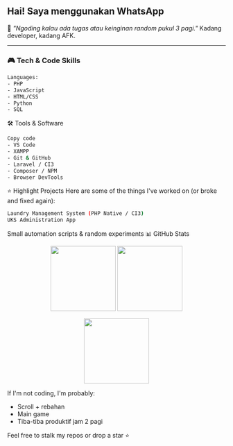 ## Hai! Saya menggunakan WhatsApp

💬 *"Ngoding kalau ada tugas atau keinginan random pukul 3 pagi."*
Kadang developer, kadang AFK.

---

### 🎮 Tech & Code Skills
```bash
Languages:
- PHP
- JavaScript
- HTML/CSS
- Python
- SQL
```
🛠️ Tools & Software
```bash
Copy code
- VS Code
- XAMPP
- Git & GitHub
- Laravel / CI3
- Composer / NPM
- Browser DevTools
```
⭐ Highlight Projects
Here are some of the things I've worked on (or broke and fixed again):
```bash
Laundry Management System (PHP Native / CI3)
UKS Administration App
```
Small automation scripts & random experiments
📊 GitHub Stats
<p align="center"> <img src="https://github-readme-stats.vercel.app/api?username=BeLfayza&show_icons=true&theme=tokyonight" height="150"/> <img src="https://github-readme-stats.vercel.app/api/top-langs/?username=BeLfayza&layout=compact&theme=tokyonight" height="150"/> </p> <p align="center"> <img src="https://streak-stats.demolab.com?user=BeLfayza&theme=tokyonight&hide_border=false" height="150"/> </p>

If I'm not coding, I'm probably:
- Scroll + rebahan
- Main game
- Tiba-tiba produktif jam 2 pagi

Feel free to stalk my repos or drop a star ⭐
